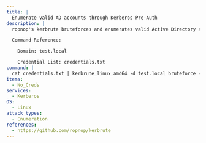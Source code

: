 ```yaml
---
title: |
  Enumerate valid AD accounts through Kerberos Pre-Auth
description: |
  ropnop's kerbrute bruteforces and enumerates valid Active Directory accounts through Kerberos Pre-Authentication. The following command will attempt to brute force valid username and passwords logins given a list of credentials (in the format `username:password`).

  Command Reference:

  	Domain: test.local

  	Credential List: credentials.txt
command: |
  cat credentials.txt | kerbrute_linux_amd64 -d test.local bruteforce -
items:
  - No_Creds
services:
  - Kerberos
OS:
  - Linux
attack_types:
  - Enumeration
references:
  - https://github.com/ropnop/kerbrute
---
```

